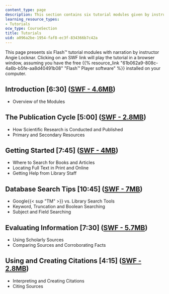 ```yaml
---
content_type: page
description: This section contains six tutorial modules given by instructor.
learning_resource_types:
- Tutorials
ocw_type: CourseSection
title: Tutorials
uid: a096a2be-1954-faf8-ec3f-834366b7c42a
---
```


This page presents six Flash™ tutorial modules with narration by instructor Angie Locknar. Clicking on an SWF link will play the tutorial in a browser window, assuming you have the free {{% resource_link "61b062a9-808c-4a6b-b5fe-aa8d40491b08" "Flash™ Player software" %}} installed on your computer.

Introduction \[6:30\] ([SWF - 4.6MB](/ans7870/3/3.093/f06/tutorials/intro.swf))
-------------------------------------------------------------------------------

*   Overview of the Modules

The Publication Cycle \[5:00\] ([SWF - 2.8MB](/ans7870/3/3.093/f06/tutorials/pub-cycle-with-quiz.swf))
------------------------------------------------------------------------------------------------------

*   How Scientific Research is Conducted and Published
*   Primary and Secondary Resources

Getting Started \[7:45\] ([SWF - 4MB](/ans7870/3/3.093/f06/tutorials/getting-started.swf))
------------------------------------------------------------------------------------------

*   Where to Search for Books and Articles
*   Locating Full Text in Print and Online
*   Getting Help from Library Staff

Database Search Tips \[10:45\] ([SWF - 7MB](/ans7870/3/3.093/f06/tutorials/database.swf))
-----------------------------------------------------------------------------------------

*   Google{{< sup "TM" >}} vs. Library Search Tools
*   Keyword, Truncation and Boolean Searching
*   Subject and Field Searching

Evaluating Information \[7:30\] ([SWF - 5.7MB](/ans7870/3/3.093/f06/tutorials/evaluating.swf))
----------------------------------------------------------------------------------------------

*   Using Scholarly Sources
*   Comparing Sources and Corroborating Facts

Using and Creating Citations \[4:15\] ([SWF - 2.8MB](/ans7870/3/3.093/f06/tutorials/citing.swf))
------------------------------------------------------------------------------------------------

*   Interpreting and Creating Citations
*   Citing Sources